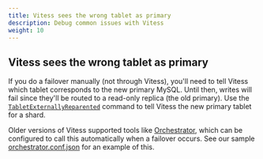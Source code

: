```yaml
---
title: Vitess sees the wrong tablet as primary
description: Debug common issues with Vitess
weight: 10
---
```


## Vitess sees the wrong tablet as primary

If you do a failover manually (not through Vitess), you'll need to tell Vitess which tablet corresponds to the new primary MySQL. Until then, writes will fail since they'll be routed to a read-only replica (the old primary). Use the [`TabletExternallyReparented`](../../reference/programs/vtctl/shards/#tabletexternallyreparented) command to tell Vitess the new primary tablet for a shard.

Older versions of Vitess supported tools like [Orchestrator](https://github.com/github/orchestrator), which can be configured to call this automatically when a failover occurs. See our sample [orchestrator.conf.json](https://github.com/vitessio/vitess/blob/1129d69282bb738c94b8af661b984b6377a759f7/docker/orchestrator/orchestrator.conf.json#L131) for an example of this.
